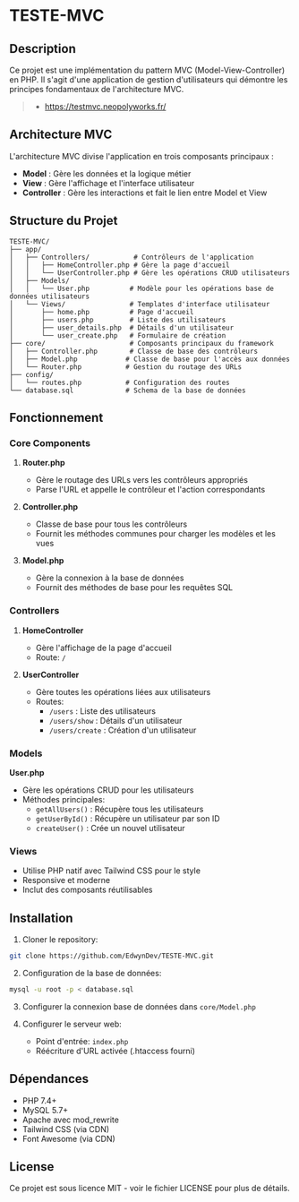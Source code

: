 # TESTE-MVC

## Description
Ce projet est une implémentation du pattern MVC (Model-View-Controller) en PHP. Il s'agit d'une application de gestion d'utilisateurs qui démontre les principes fondamentaux de l'architecture MVC.
> - https://testmvc.neopolyworks.fr/
## Architecture MVC
L'architecture MVC divise l'application en trois composants principaux :
- **Model** : Gère les données et la logique métier
- **View** : Gère l'affichage et l'interface utilisateur
- **Controller** : Gère les interactions et fait le lien entre Model et View

## Structure du Projet
```
TESTE-MVC/
├── app/
│   ├── Controllers/           # Contrôleurs de l'application
│   │   ├── HomeController.php # Gère la page d'accueil
│   │   └── UserController.php # Gère les opérations CRUD utilisateurs
│   ├── Models/
│   │   └── User.php          # Modèle pour les opérations base de données utilisateurs
│   └── Views/                # Templates d'interface utilisateur
│       ├── home.php          # Page d'accueil
│       ├── users.php         # Liste des utilisateurs
│       ├── user_details.php  # Détails d'un utilisateur
│       └── user_create.php   # Formulaire de création
├── core/                     # Composants principaux du framework
│   ├── Controller.php        # Classe de base des contrôleurs
│   ├── Model.php            # Classe de base pour l'accès aux données
│   └── Router.php           # Gestion du routage des URLs
├── config/
│   └── routes.php           # Configuration des routes
└── database.sql             # Schema de la base de données
```

## Fonctionnement

### Core Components
1. **Router.php**
   - Gère le routage des URLs vers les contrôleurs appropriés
   - Parse l'URL et appelle le contrôleur et l'action correspondants

2. **Controller.php**
   - Classe de base pour tous les contrôleurs
   - Fournit les méthodes communes pour charger les modèles et les vues

3. **Model.php**
   - Gère la connexion à la base de données
   - Fournit des méthodes de base pour les requêtes SQL

### Controllers
1. **HomeController**
   - Gère l'affichage de la page d'accueil
   - Route: `/`

2. **UserController**
   - Gère toutes les opérations liées aux utilisateurs
   - Routes:
     - `/users` : Liste des utilisateurs
     - `/users/show` : Détails d'un utilisateur
     - `/users/create` : Création d'un utilisateur

### Models
**User.php**
- Gère les opérations CRUD pour les utilisateurs
- Méthodes principales:
  - `getAllUsers()` : Récupère tous les utilisateurs
  - `getUserById()` : Récupère un utilisateur par son ID
  - `createUser()` : Crée un nouvel utilisateur

### Views
- Utilise PHP natif avec Tailwind CSS pour le style
- Responsive et moderne
- Inclut des composants réutilisables

## Installation

1. Cloner le repository:
```bash
git clone https://github.com/EdwynDev/TESTE-MVC.git
```

2. Configuration de la base de données:
```bash
mysql -u root -p < database.sql
```

3. Configurer la connexion base de données dans `core/Model.php`

4. Configurer le serveur web:
   - Point d'entrée: `index.php`
   - Réécriture d'URL activée (.htaccess fourni)

## Dépendances
- PHP 7.4+
- MySQL 5.7+
- Apache avec mod_rewrite
- Tailwind CSS (via CDN)
- Font Awesome (via CDN)

## License
Ce projet est sous licence MIT - voir le fichier LICENSE pour plus de détails.

